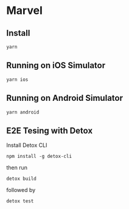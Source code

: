 # Marvel

## Install
``` 
yarn
```

## Running on iOS Simulator
```
yarn ios
```

## Running on Android Simulator
```
yarn android
```

## E2E Tesing with Detox
Install Detox CLI
```
npm install -g detox-cli
```
then run
```
detox build
```
followed by
```
detox test
```
